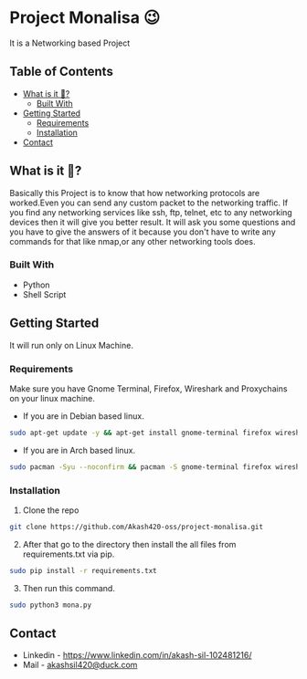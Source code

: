 # Project Monalisa 😉
It is a Networking based Project

## Table of Contents
* [What is it 🤔?](#about-the-project)
  * [Built With](#built-with)
* [Getting Started](#getting-started)
   * [Requirements](#requirements)
   * [Installation](#installation-guide)
* [Contact](#contact)
  

## What is it 🤔?
Basically this Project is to know that how networking protocols are worked.Even you can send any custom packet to the networking traffic.
If you find any networking services like ssh, ftp, telnet, etc to any networking devices then it will give you better result.
It will ask you some questions and you have to give the answers of it because you don't have to write any commands for that like nmap,or any other networking tools does.


### Built With
* Python
* Shell Script

## Getting Started
It will run only on Linux Machine.

### Requirements
Make sure you have Gnome Terminal, Firefox, Wireshark and Proxychains  on your linux machine.
* If you are in Debian based linux.
```sh
sudo apt-get update -y && apt-get install gnome-terminal firefox wireshark -y
```
* If you are in Arch based linux.
```sh
sudo pacman -Syu --noconfirm && pacman -S gnome-terminal firefox wireshark --noconfirm
```
### Installation
1. Clone the repo
```sh
git clone https://github.com/Akash420-oss/project-monalisa.git
```
2. After that go to the directory then install the all files from requirements.txt via pip.
```sh
sudo pip install -r requirements.txt
```
3. Then run this command.
```sh
sudo python3 mona.py
```
 
## Contact
* Linkedin - https://www.linkedin.com/in/akash-sil-102481216/ 
* Mail - akashsil420@duck.com
